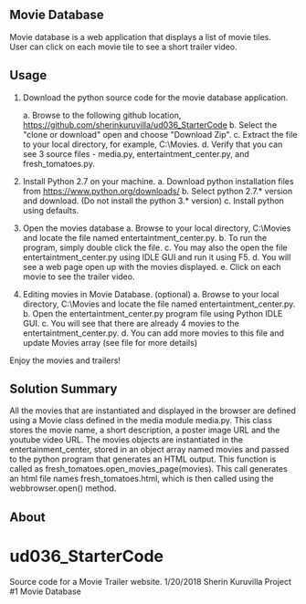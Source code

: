 Movie Database
-----------------------------------------------------------------------------------------------------
Movie database is a web application that displays a list of movie tiles.  
User can click on each movie tile to see a short trailer video.

Usage
------------------------------------------------------------------------------------------------------
1. Download the python source code for the movie database application.

    a. Browse to the following github location, https://github.com/sherinkuruvilla/ud036_StarterCode
    b. Select the "clone or download" open and choose "Download Zip".
    c. Extract the file to your local directory, for example, C:\Movies.
    d. Verify that you can see 3 source files - media.py, entertaintment_center.py, and fresh_tomatoes.py.


2. Install Python 2.7 on your machine.
    a. Download python installation files from https://www.python.org/downloads/
    b. Select python 2.7.* version and download. (Do not install the python 3.* version)
    c. Install python using defaults.

3. Open the movies database
    a. Browse to your local directory, C:\Movies and locate the file named entertaintment_center.py.
    b. To run the program, simply double click the file.
    c. You may also the open the file entertaintment_center.py using IDLE GUI and run it using F5.
    d. You will see a web page open up with the movies displayed. 
    e. Click on each movie to see the trailer video.

4. Editing movies in Movie Database. (optional)
    a. Browse to your local directory, C:\Movies and locate the file named entertaintment_center.py.
    b. Open the entertaintment_center.py program file using Python IDLE GUI. 
    c. You will see that there are already 4 movies to the entertaintment_center.py.
    d. You can add more movies to this file and update Movies array (see file for more details)

Enjoy the movies and trailers!


Solution Summary
-----------------------------------------------------------------------------------------------------------------------
All the movies that are instantiated and displayed in the browser are defined using a Movie class defined in the media module media.py.
This class stores the movie name, a short description, a poster image URL and the youtube video URL.
The movies objects are instantiated in the entertainment_center, stored in an object array named movies and passed to the python program that generates an HTML output.  This function is called as fresh_tomatoes.open_movies_page(movies).
This call generates an html file names fresh_tomatoes.html, which is then called using the webbrowser.open() method.

About
-------------------------------------------------------------------------------------------------------------------------
# ud036_StarterCode
Source code for a Movie Trailer website.
1/20/2018 Sherin Kuruvilla
Project #1
Movie Database

